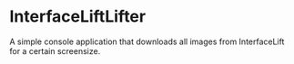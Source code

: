 # InterfaceLiftLifter

A simple console application that downloads all images from InterfaceLift for a certain screensize. 
